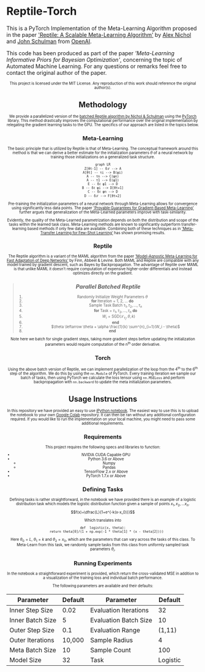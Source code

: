 ﻿# Reptile-Torch

This is a PyTorch Implementation of the Meta-Learning Algorithm proposed in the paper ['Reptile: A Scalable Meta-Learning Algorithm'](https://openai.com/blog/reptile/) by [Alex Nichol](https://openai.com/blog/authors/alex/) and [John Schulman](https://openai.com/blog/authors/john/) from [OpenAI](https://openai.com/).

This code has been produced as part of the paper *'Meta-Learning Informative Priors for Bayesian Optimization'*, concerning the topic of Automated Machine Learning. For any questions or remarks feel free to contact the original author of the paper.

<center><sub><sup>This project is licensed under the MIT License. Any reproduction of this work should reference the original author(s).


# Methodology

We provide a parallelized version of the [batched Reptile algorithm by Nichol & Schulman](https://arxiv.org/abs/1803.02999) using the [PyTorch](https://pytorch.org/) library. This method drastically improves the computational performance over the original implementation by relegating  the gradient learning tasks to the GPU. The specifics of our approach are listed in the topics below.

## Meta-Learning

The basic principle that is utilized by Reptile is that of Meta-Learning. The conceptual framework around this method is that we can derive a better estimate for the initialization parameters $\theta$ of a neural network by training those initializations on a generalized task structure.
<p align="center">

```mermaid
graph LR
Z[θt-1] -- δℒ --> A
A[θt] -- τi --> B(φi)
A -- τn --> C(φn)
A -- τ1 --> E(φ1)
E -- δℓ φ1 --> D
B -- δℓ φi --> D[θt+1]
C -- δℓ φn --> D
D -- δℒ --> F[θt+2]
```

</p>

Pre-training the initialization parameters of a neural network through Meta-Learning allows for convergence using significantly less data points. The paper ['Provable Guarantees for Gradient-Based Meta-Learning'](Provable%20Guarantees%20for%20Gradient-Based%20Meta-Learning) further argues that generalization of the Meta-Learned parameters improve with task-similarity. 

Evidently, the quality of the Meta-Learned parametrization depends on both the distribution and scope of the tasks within the learned task class. Meta-Learning methods are known to significantly outperform transfer-learning based methods if only few data are available. Combining both of these techniques as in ['Meta-Transfer Learning for Few-Shot Learning'](https://ieeexplore.ieee.org/document/8954051) has shown promising results.



## Reptile

The Reptile algorithm is a variant of the MAML algorithm from the paper ['Model-Agnostic Meta-Learning for Fast Adaptation of Deep Networks'](https://arxiv.org/abs/1703.03400) by Finn, Abbeel & Levine. Both MAML and Reptile are compatible with any model trained by gradient descent, such as Bayes by Backpropagation. The advantage of Reptile over MAML is that unlike MAML it doesn't require computation of expensive higher-order differentials and instead optimizes directly on the gradient.

> ## *Parallel Batched Reptile* 
> 1. &nbsp; Randomly Initialize Weight Parameters $\theta$
> 2. &nbsp; **for** Iteration = 1, 2, ... **do**
> 3. &nbsp; &nbsp; &nbsp; &nbsp; Sample Task Batch $\tau_1, \tau_2, ... , \tau_n$
> 4. &nbsp; &nbsp; &nbsp; &nbsp; **for** Task = $\tau_1, \tau_2, ... , \tau_n$ **do**
> 5. &nbsp; &nbsp; &nbsp; &nbsp; &nbsp; &nbsp; &nbsp; $W_i = \text{SGD}(\mathcal{L}_{\tau_i}, \theta,k)$
> 6. &nbsp; &nbsp; &nbsp; &nbsp; **end**
> 7. &nbsp; &nbsp; &nbsp; &nbsp; $\theta \leftarrow \theta + \alpha \frac{1}{k} \sum^{n}_{i=1}(W_i - \theta)$
> 8. &nbsp; **end**

Note here we batch for single gradient steps, taking more gradient steps before updating the initialization parameters would require computation of the n<sup>th</sup> order derivative.

## Torch

Using the above batch version of Reptile, we can implement parallelization of the loop from the 4<sup>th</sup> to the 6<sup>th</sup> step of the algorithm. We do this by using the `nn.Module` of PyTorch. Every training iteration we sample our batch of tasks, then using PyTorch we calculate the loss tensor using `nn.MSELoss` and perform backpropagation with `nn.backward` to update the meta initialization parameters. 


[//]: # (Results - Tensorboard)

# Usage Instructions

In this repository we have provided an easy to use [iPython notebook](https://github.com/dualslash/reptile-torch/blob/main/ReptileTorch.ipynb). The easiest way to use this is to upload the notebook to your own [Google Colab](https://colab.research.google.com/) repository. It can then be ran without any additional configuration required. If you would like to run the implementation on your local machine, you might need to pass some additional requirements.

## Requirements

This project requires the following specs and libraries to function:
* NVIDIA CUDA Capable GPU
* Python 3.6 or Above
	* Numpy
	* Pandas
* TensorFlow 2.x or Above
* PyTorch 1.7.x or Above

## Defining Tasks

Defining tasks is rather straightforward, in the notebook we have provided there is an example of a logistic distribution task which models the logistic distribution function given a sample of points $x_1, x_2, ... x_n$.
$$f(x)=\dfrac{L}{1+e^{-k(x-x_0)}}$$

Which translates into

    def  logistic(x, theta):
	    return theta[0]/(1 + np.exp(-1 * theta[1] * (x - theta[2])))
	    
Here $\theta_0 = L$, $\theta_1 = k$ and $\theta_2 = x_0$, which are the parameters that can vary across the tasks of this class. To Meta-Learn from this task, we randomly sample tasks from this class from uniformly sampled task parameters $\theta_i$. 

## Running Experiments

In the notebook a straightforward experiment is provided, which return the cross-validated MSE in addition to a visualization of the training loss and individual batch performance. 

The following parameters are  available and their defaults:

|Parameter         | Default     | Parameter | Default          |
|------------------|-------------| --------------------- | ---- |
| Inner Step Size  | 0.02        | Evaluation Iterations | 32   |
| Inner Batch Size | 5           | Evaluation Batch Size | 10   |
| Outer Step Size  | 0.1         | Evaluation Range      |(1,11)|
| Outer Iterations | 10,000      | Sample Radius         | 4    |
| Meta Batch Size  | 10          | Sample Count          | 100  |
| Model Size       | 32          | Task            |   Logistic |




